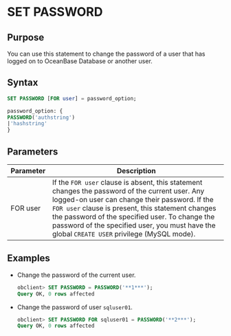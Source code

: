 # SET PASSWORD

## Purpose

You can use this statement to change the password of a user that has logged on to OceanBase Database or another user.

## Syntax

```sql
SET PASSWORD [FOR user] = password_option;

password_option: {
PASSWORD('authstring')
|'hashstring'
}
```

## Parameters

| **Parameter** | **Description** |
|----------|-----------------------------------------------------------------------------------------------------------------------------------------------------|
| FOR user | If the `FOR user` clause is absent, this statement changes the password of the current user. Any logged-on user can change their password. If the `FOR user` clause is present, this statement changes the password of the specified user. To change the password of the specified user, you must have the global `CREATE USER` privilege (MySQL mode).  |

## Examples

* Change the password of the current user.

   ```sql
   obclient> SET PASSWORD = PASSWORD('**1***');
   Query OK, 0 rows affected
   ```

* Change the password of user `sqluser01`.

   ```sql
   obclient> SET PASSWORD FOR sqluser01 = PASSWORD('**2***');
   Query OK, 0 rows affected
   ```
